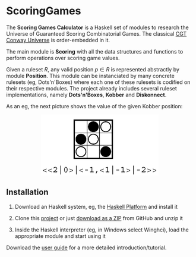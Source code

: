 ScoringGames
============

The <b>Scoring Games Calculator</b> is a Haskell set of modules to research the Universe of Guaranteed Scoring Combinatorial Games. The classical [CGT Conway Universe](http://en.wikipedia.org/wiki/Surreal_number) is order-embedded in it.

The main module is **Scoring** with all the data structures and functions to perform operations over scoring game values.

Given a ruleset $R$, any valid position $p \in R$ is represented abstractly by module **Position**. This module can be instanciated by many concrete rulesets (eg, Dots'n'Boxes) where each one of these rulesets is codified on their respective modules. The project already includes several ruleset implementations, namely **Dots'n'Boxes**, **Kobber** and **Diskonnect**.

As an eg, the next picture shows the value of the given Kobber position:

<center><img src="scoringEg.png" style="width:316 px;height:164px" alt="Kobber position" ></center>

## Installation

1. Download an Haskell system, eg, the [Haskell Platform](https://www.haskell.org/platform/) and install it

2. Clone this [project](https://github.com/jpneto/ScoringGames) or just [download as a ZIP](https://github.com/jpneto/ScoringGames/archive/master.zip) from GitHub and unzip it

3. Inside the Haskell interpreter (eg, in Windows select Winghci), load the appropriate module and start using it

Download the [user guide](https://github.com/jpneto/ScoringGames/blob/master/userGuide/userGuide.pdf?raw=true) for a more detailed introduction/tutorial.
